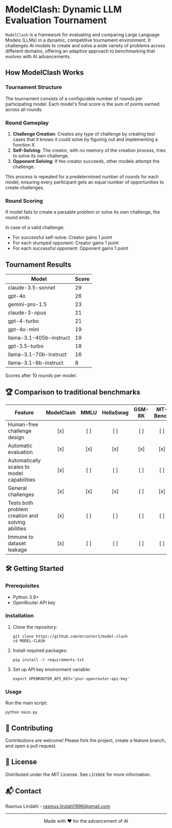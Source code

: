 # ModelClash: Dynamic LLM Evaluation Tournament

`ModelClash` is a framework for evaluating and comparing Large Language Models (LLMs) in a dynamic, competitive tournament environment. It challenges AI models to create and solve a wide variety of problems across different domains, offering an adaptive approach to benchmarking that evolves with AI advancements.

## How ModelClash Works

### Tournament Structure

The tournament consists of a configurable number of rounds per participating model. Each model's final score is the sum of points earned across all rounds.

### Round Gameplay

1. **Challenge Creation**: Creates any type of challenge by creating test cases that it knows it could solve by figuring out and implementing a function X.
2. **Self-Solving**: The creator, with no memory of the creation process, tries to solve its own challenge.
3. **Opponent Solving**: If the creator succeeds, other models attempt the challenge.

This process is repeated for a predetermined number of rounds for each model, ensuring every participant gets an equal number of opportunities to create challenges.

### Round Scoring

If model fails to create a parsable problem or solve its own challenge, the round ends.

In case of a valid challenge:
- For successful self-solve: Creator gains 1 point
- For each stumped opponent: Creator gains 1 point
- For each successful opponent: Opponent gains 1 point

## Tournament Results

| Model                   | Score |
|-------------------------|-------|
| claude-3.5-sonnet       | 29    |
| gpt-4o                  | 26    |
| gemini-pro-1.5          | 23    |
| claude-3-opus           | 21    |
| gpt-4-turbo             | 21    |
| gpt-4o-mini             | 19    |
| llama-3.1-405b-instruct | 19    |
| gpt-3.5-turbo           | 18    |
| llama-3.1-70b-instruct  | 16    |
| llama-3.1-8b-instruct   | 8     |

Scores after 10 rounds per model.

## 🏆 Comparison to traditional benchmarks

| Feature                                           | ModelClash | MMLU | HellaSwag | GSM-8K | MT-Bench | AlpacaEval | Chatbot Arena |
|---------------------------------------------------|:----------:|:----:|:---------:|:------:|:--------:|:----------:|:-------------:|
| Human-free challenge design                       |    [x]     |  [ ] |    [ ]    |   [ ]  |    [ ]   |     [ ]    |      [ ]      |
| Automatic evaluation                              |    [x]     |  [x] |    [x]    |   [x]  |    [x]   |     [x]    |      [ ]      |
| Automatically scales to model capabilities        |    [x]     |  [ ] |    [ ]    |   [ ]  |    [ ]   |     [ ]    |      [ ]      |
| General challenges                                |    [x]     |  [x] |    [x]    |   [ ]  |    [x]   |     [ ]    |      [x]      |
| Tests both problem creation and solving abilities |    [x]     |  [ ] |    [ ]    |   [ ]  |    [ ]   |     [ ]    |      [ ]      |
| Immune to dataset leakage                         |    [x]     |  [ ] |    [ ]    |   [ ]  |    [ ]   |     [ ]    |      [x]      |

## 🛠 Getting Started

### Prerequisites

- Python 3.9+
- OpenRouter API key

### Installation

1. Clone the repository:
   ```
   git clone https://github.com/mrconter1/model-clash
   cd MODEL-CLASH
   ```

2. Install required packages:
   ```
   pip install -r requirements.txt
   ```

3. Set up API key environment variable:
   ```
   export OPENROUTER_API_KEY='your-openrouter-api-key'
   ```

### Usage

Run the main script:

```
python main.py
```

## 🤝 Contributing

Contributions are welcome! Please fork the project, create a feature branch, and open a pull request.

## 📜 License

Distributed under the MIT License. See `LICENSE` for more information.

## 📬 Contact

Rasmus Lindahl - rasmus.lindahl1996@gmail.com

---

<p align="center">Made with ❤️ for the advancement of AI</p>